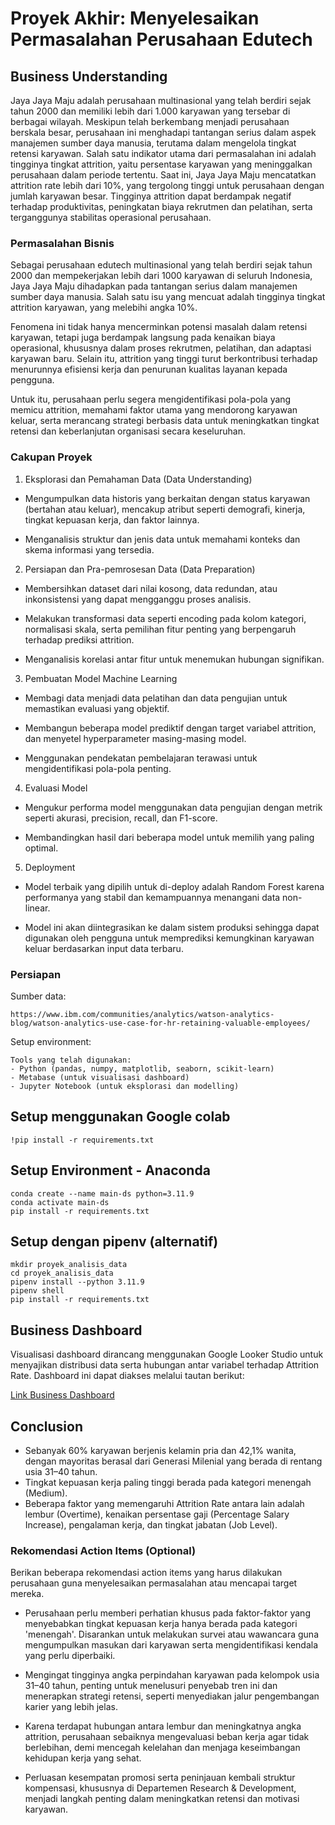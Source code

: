 # Proyek Akhir: Menyelesaikan Permasalahan Perusahaan Edutech

## Business Understanding

Jaya Jaya Maju adalah perusahaan multinasional yang telah berdiri sejak tahun 2000 dan memiliki lebih dari 1.000 karyawan yang tersebar di berbagai wilayah. Meskipun telah berkembang menjadi perusahaan berskala besar, perusahaan ini menghadapi tantangan serius dalam aspek manajemen sumber daya manusia, terutama dalam mengelola tingkat retensi karyawan. Salah satu indikator utama dari permasalahan ini adalah tingginya tingkat attrition, yaitu persentase karyawan yang meninggalkan perusahaan dalam periode tertentu. Saat ini, Jaya Jaya Maju mencatatkan attrition rate lebih dari 10%, yang tergolong tinggi untuk perusahaan dengan jumlah karyawan besar. Tingginya attrition dapat berdampak negatif terhadap produktivitas, peningkatan biaya rekrutmen dan pelatihan, serta terganggunya stabilitas operasional perusahaan.

### Permasalahan Bisnis

Sebagai perusahaan edutech multinasional yang telah berdiri sejak tahun 2000 dan mempekerjakan lebih dari 1000 karyawan di seluruh Indonesia, Jaya Jaya Maju dihadapkan pada tantangan serius dalam manajemen sumber daya manusia. Salah satu isu yang mencuat adalah tingginya tingkat attrition karyawan, yang melebihi angka 10%.

Fenomena ini tidak hanya mencerminkan potensi masalah dalam retensi karyawan, tetapi juga berdampak langsung pada kenaikan biaya operasional, khususnya dalam proses rekrutmen, pelatihan, dan adaptasi karyawan baru. Selain itu, attrition yang tinggi turut berkontribusi terhadap menurunnya efisiensi kerja dan penurunan kualitas layanan kepada pengguna.

Untuk itu, perusahaan perlu segera mengidentifikasi pola-pola yang memicu attrition, memahami faktor utama yang mendorong karyawan keluar, serta merancang strategi berbasis data untuk meningkatkan tingkat retensi dan keberlanjutan organisasi secara keseluruhan.

### Cakupan Proyek

1. Eksplorasi dan Pemahaman Data (Data Understanding)

- Mengumpulkan data historis yang berkaitan dengan status karyawan (bertahan atau keluar), mencakup atribut seperti demografi, kinerja, tingkat kepuasan kerja, dan faktor lainnya.

- Menganalisis struktur dan jenis data untuk memahami konteks dan skema informasi yang tersedia.

2. Persiapan dan Pra-pemrosesan Data (Data Preparation)

- Membersihkan dataset dari nilai kosong, data redundan, atau inkonsistensi yang dapat mengganggu proses analisis.

- Melakukan transformasi data seperti encoding pada kolom kategori, normalisasi skala, serta pemilihan fitur penting yang berpengaruh terhadap prediksi attrition.

- Menganalisis korelasi antar fitur untuk menemukan hubungan signifikan.

3. Pembuatan Model Machine Learning

- Membagi data menjadi data pelatihan dan data pengujian untuk memastikan evaluasi yang objektif.

- Membangun beberapa model prediktif dengan target variabel attrition, dan menyetel hyperparameter masing-masing model.

- Menggunakan pendekatan pembelajaran terawasi untuk mengidentifikasi pola-pola penting.

4. Evaluasi Model

- Mengukur performa model menggunakan data pengujian dengan metrik seperti akurasi, precision, recall, dan F1-score.

- Membandingkan hasil dari beberapa model untuk memilih yang paling optimal.

5. Deployment

- Model terbaik yang dipilih untuk di-deploy adalah Random Forest karena performanya yang stabil dan kemampuannya menangani data non-linear.

- Model ini akan diintegrasikan ke dalam sistem produksi sehingga dapat digunakan oleh pengguna untuk memprediksi kemungkinan karyawan keluar berdasarkan input data terbaru.

### Persiapan

Sumber data:

```
https://www.ibm.com/communities/analytics/watson-analytics-blog/watson-analytics-use-case-for-hr-retaining-valuable-employees/
```

Setup environment:

```
Tools yang telah digunakan:
- Python (pandas, numpy, matplotlib, seaborn, scikit-learn)
- Metabase (untuk visualisasi dashboard)
- Jupyter Notebook (untuk eksplorasi dan modelling)
```

## Setup menggunakan Google colab

```
!pip install -r requirements.txt
```

## Setup Environment - Anaconda

```
conda create --name main-ds python=3.11.9
conda activate main-ds
pip install -r requirements.txt
```

## Setup dengan pipenv (alternatif)

```
mkdir proyek_analisis_data
cd proyek_analisis_data
pipenv install --python 3.11.9
pipenv shell
pip install -r requirements.txt
```

## Business Dashboard

Visualisasi dashboard dirancang menggunakan Google Looker Studio untuk menyajikan distribusi data serta hubungan antar variabel terhadap Attrition Rate. Dashboard ini dapat diakses melalui tautan berikut:

[Link Business Dashboard](https://lookerstudio.google.com/reporting/73380f5a-a925-43f1-b872-9aa9e49fa236)

## Conclusion

- Sebanyak 60% karyawan berjenis kelamin pria dan 42,1% wanita, dengan mayoritas berasal dari Generasi Milenial yang berada di rentang usia 31–40 tahun.
- Tingkat kepuasan kerja paling tinggi berada pada kategori menengah (Medium).
- Beberapa faktor yang memengaruhi Attrition Rate antara lain adalah lembur (Overtime), kenaikan persentase gaji (Percentage Salary Increase), pengalaman kerja, dan tingkat jabatan (Job Level).

### Rekomendasi Action Items (Optional)

Berikan beberapa rekomendasi action items yang harus dilakukan perusahaan guna menyelesaikan permasalahan atau mencapai target mereka.

- Perusahaan perlu memberi perhatian khusus pada faktor-faktor yang menyebabkan tingkat kepuasan kerja hanya berada pada kategori 'menengah'. Disarankan untuk melakukan survei atau wawancara guna mengumpulkan masukan dari karyawan serta mengidentifikasi kendala yang perlu diperbaiki.

- Mengingat tingginya angka perpindahan karyawan pada kelompok usia 31–40 tahun, penting untuk menelusuri penyebab tren ini dan menerapkan strategi retensi, seperti menyediakan jalur pengembangan karier yang lebih jelas.

- Karena terdapat hubungan antara lembur dan meningkatnya angka attrition, perusahaan sebaiknya mengevaluasi beban kerja agar tidak berlebihan, demi mencegah kelelahan dan menjaga keseimbangan kehidupan kerja yang sehat.

- Perluasan kesempatan promosi serta peninjauan kembali struktur kompensasi, khususnya di Departemen Research & Development, menjadi langkah penting dalam meningkatkan retensi dan motivasi karyawan.
